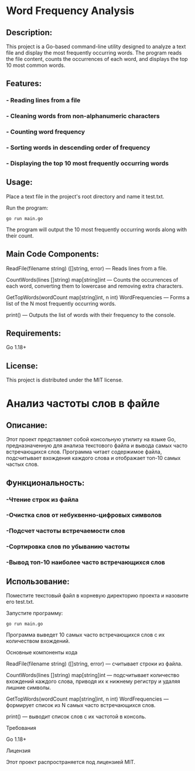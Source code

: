 # Word Frequency Analysis

## Description:

This project is a Go-based command-line utility designed to analyze a text file and display the most frequently occurring words.
The program reads the file content, counts the occurrences of each word, and displays the top 10 most common words.

## Features:

### - Reading lines from a file

### - Cleaning words from non-alphanumeric characters

### - Counting word frequency

### - Sorting words in descending order of frequency

### - Displaying the top 10 most frequently occurring words

## Usage:

Place a text file in the project's root directory and name it test.txt.

Run the program:

```
go run main.go
```

The program will output the 10 most frequently occurring words along with their count.

## Main Code Components:

ReadFile(filename string) ([]string, error) — Reads lines from a file.

CountWords(lines []string) map[string]int — Counts the occurrences of each word, converting them to lowercase and removing extra characters.

GetTopWords(wordCount map[string]int, n int) WordFrequencies — Forms a list of the N most frequently occurring words.

print() — Outputs the list of words with their frequency to the console.

## Requirements:

Go 1.18+

## License:

This project is distributed under the MIT license.

# Анализ частоты слов в файле

## Описание:

Этот проект представляет собой консольную утилиту на языке Go, предназначенную для анализа текстового файла и вывода самых часто встречающихся слов. 
Программа читает содержимое файла, подсчитывает вхождения каждого слова и отображает топ-10 самых частых слов.

## Функциональность:

### -Чтение строк из файла

### -Очистка слов от небуквенно-цифровых символов

### -Подсчет частоты встречаемости слов

### -Сортировка слов по убыванию частоты

### -Вывод топ-10 наиболее часто встречающихся слов

## Использование:

Поместите текстовый файл в корневую директорию проекта и назовите его test.txt.

Запустите программу:

```
go run main.go
```

Программа выведет 10 самых часто встречающихся слов с их количеством вхождений.

Основные компоненты кода

ReadFile(filename string) ([]string, error) — считывает строки из файла.

CountWords(lines []string) map[string]int — подсчитывает количество вхождений каждого слова, приводя их к нижнему регистру и удаляя лишние символы.

GetTopWords(wordCount map[string]int, n int) WordFrequencies — формирует список из N самых часто встречающихся слов.

print() — выводит список слов с их частотой в консоль.

Требования

Go 1.18+

Лицензия

Этот проект распространяется под лицензией MIT.

